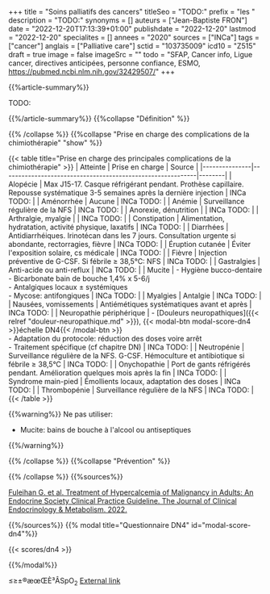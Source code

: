 +++
title = "Soins palliatifs des cancers"
titleSeo = "TODO:"
prefix = "les "
description = "TODO:"
synonyms = []
auteurs = ["Jean-Baptiste FRON"]
date = "2022-12-20T17:13:39+01:00"
publishdate = "2022-12-20"
lastmod = "2022-12-20"
specialites = []
annees = "2020"
sources = ["INCa"]
tags = ["cancer"]
anglais = ["Palliative care"]
sctid = "103735009"
icd10 = "Z515"
draft = true
image = false
imageSrc = ""
todo = "SFAP, Cancer info, Ligue cancer, directives anticipées, personne confiance, ESMO, https://pubmed.ncbi.nlm.nih.gov/32429507/"
+++

{{%article-summary%}}

TODO:

{{%/article-summary%}}
{{%collapse "Définition" %}}

{{% /collapse %}}
{{%collapse "Prise en charge des complications de la chimiothérapie" "show" %}}

{{< table title="Prise en charge des principales complications de la chimiothérapie" >}}
| Atteinte      | Prise en charge                                            | Source |
|---------------|------------------------------------------------------------|--------|
| Alopécie      | Max J15-17. Casque réfrigérant pendant. Prothèse capillaire. Repousse systématique 3-5 semaines après la dernière injection  | INCa TODO: |
| Aménorrhée        | Aucune | INCa TODO: |
| Anémie        | Surveillance régulière de la NFS | INCa TODO: |
| Anorexie, dénutrition |  | INCa TODO: |
| Arthralgie, myalgie |  | INCa TODO: |
| Constipation        | Alimentation, hydratation, activité physique, laxatifs | INCa TODO: |
| Diarrhées        | Antidiarrhéiques. Irinotécan dans les 7 jours. Consultation urgente si abondante, rectorragies, fièvre | INCa TODO: |
| Éruption cutanée | Éviter l'exposition solaire, cs médicale | INCa TODO: |
| Fièvre        | Injection préventive de G-CSF. Si fébrile ≥ 38,5°C: NFS  | INCa TODO: |
| Gastralgies   | Anti-acide ou anti-reflux | INCa TODO: |
| Mucite        | - Hygiène bucco-dentaire<br>- Bicarbonate bain de bouche 1,4% x 5-6/j<br>- Antalgiques locaux ± systémiques<br>- Mycose: antifongiques | INCa TODO: |
| Myalgies        | Antalgie | INCa TODO: |
| Nausées, vomissements | Antiémétiques systématiques avant et après | INCa TODO: |
| Neuropathie périphérique | - [Douleurs neuropathiques]({{< relref "douleur-neuropathique.md" >}}), {{< modal-btn modal-score-dn4 >}}échelle DN4{{< /modal-btn >}}<br>- Adaptation du protocole: réduction des doses voire arrêt<br>- Traitement spécifique (cf chapitre DN) | INCa TODO: |
| Neutropénie        | Surveillance régulière de la NFS. G-CSF. Hémoculture et antibiotique si fébrile ≥ 38,5°C | INCa TODO: |
| Onychopathie       | Port de gants réfrigérés pendant. Amélioration quelques mois après la fin | INCa TODO: |
| Syndrome main-pied        | Émollients locaux, adaptation des doses | INCa TODO: |
| Thrombopénie   | Surveillance régulière de la NFS | INCa TODO: |
{{< /table >}}

{{%warning%}}
Ne pas utiliser:

- Mucite: bains de bouche à l'alcool ou antiseptiques

{{%/warning%}}

{{% /collapse %}}
{{%collapse "Prévention" %}}


{{% /collapse %}}
{{%sources%}}

[Fuleihan G. et al. Treatment of Hypercalcemia of Malignancy in Adults: An Endocrine Society Clinical Practice Guideline. The Journal of Clinical Endocrinology & Metabolism. 2022.](https://academic.oup.com/jcem/advance-article/doi/10.1210/clinem/dgac621/6916871)

{{%/sources%}}
{{% modal title="Questionnaire DN4" id="modal-score-dn4"%}}

{{< scores/dn4 >}}

{{%/modal%}}

≤≥±®æœŒÈ³ÂSpO<sub>2</sub>
[External link](https://discourse.gohugo.io/ "{rel='nofollow'}")

